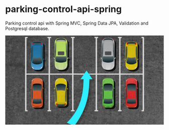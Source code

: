 # parking-control-api-spring
Parking control api with Spring MVC, Spring Data JPA, Validation and Postgresql database.

<p>
  <img src="./parking.jpg">
<p/>
